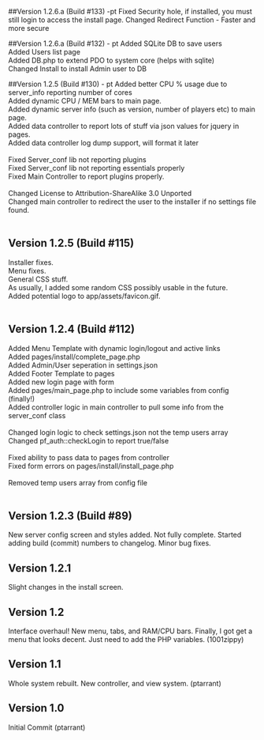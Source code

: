 ##Version 1.2.6.a (Build #133) -pt
Fixed Security hole, if installed, you must still login to access the install page.
Changed Redirect Function - Faster and more secure

##Version 1.2.6.a (Build #132) - pt
Added SQLite DB to save users<br />
Added Users list page<br />
Added DB.php to extend PDO to system core (helps with sqlite)<br />
Changed Install to install Admin user to DB<br />

##Version 1.2.5 (Build #130)  - pt
Added better CPU % usage due to server_info reporting number of cores <br />
Added dynamic CPU / MEM bars to main page.<br />
Added dynamic server info (such as version, number of players etc) to main page.<br />
Added data controller to report lots of stuff via json values for jquery in pages.<br />
Added data controller log dump support, will format it later<br />
<br />
Fixed Server_conf lib not reporting plugins<br />
Fixed Server_conf lib not reporting essentials properly<br />
Fixed Main Controller to report plugins properly.<br />
<br />
Changed License to Attribution-ShareAlike 3.0 Unported <br />
Changed main controller to redirect the user to the installer if no settings file found.<br />
<br />
## Version 1.2.5 (Build #115)
Installer fixes.<br />
Menu fixes.<br />
General CSS stuff.<br />
As usually, I added some random CSS possibly usable in the future.<br />
Added potential logo to app/assets/favicon.gif.<br />
<br />
## Version 1.2.4 (Build #112)
Added Menu Template with dynamic login/logout and active links<br />
Added pages/install/complete_page.php<br />
Added Admin/User seperation in settings.json<br />
Added Footer Template to pages<br />
Added new login page with form<br />
Added pages/main_page.php to include some variables from config (finally!)<br />
Added controller logic in main controller to pull some info from the server_conf class<br />
<br />
Changed login logic to check settings.json not the temp users array<br />
Changed pf_auth::checkLogin to report true/false<br />
<br />
Fixed ability to pass data to pages from controller<br />
Fixed form errors on pages/install/install_page.php<br />
<br />
Removed temp users array from config file<br />
<br />
## Version 1.2.3 (Build #89)
New server config screen and styles added. Not fully complete. Started adding build (commit) numbers to changelog. Minor bug fixes.
<br />
## Version 1.2.1
Slight changes in the install screen.
<br />
## Version 1.2
Interface overhaul! New menu, tabs, and RAM/CPU bars. Finally, I got get a menu that looks decent. Just need to add the PHP variables. (1001zippy)
<br />
## Version 1.1
Whole system rebuilt. New controller, and view system. (ptarrant)
<br />
## Version 1.0
Initial Commit (ptarrant)
